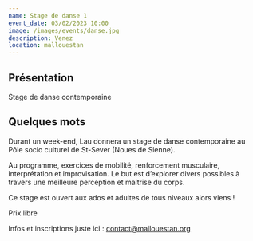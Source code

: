 ```yaml
---
name: Stage de danse 1
event_date: 03/02/2023 10:00
image: /images/events/danse.jpg
description: Venez
location: mallouestan
---
```


## Présentation
Stage de danse contemporaine

## Quelques mots

Durant un week-end, Lau donnera un stage de danse contemporaine au Pôle socio culturel de St-Sever (Noues de Sienne).

Au programme, exercices de mobilité, renforcement musculaire, interprétation et improvisation. Le but est d’explorer divers possibles à travers une meilleure perception et maîtrise du corps. 

Ce stage est ouvert aux ados et adultes de tous niveaux alors viens ! 

Prix libre 

Infos et inscriptions juste ici : contact@mallouestan.org